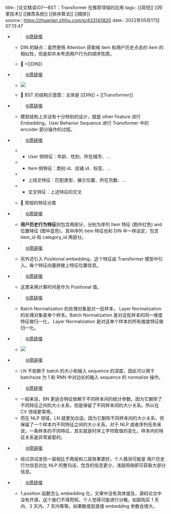 title:: [论文精读]07—BST：Transformer 在推荐领域的应用
tags:: [[简悦]] [[阿里技术]]  [[推荐系统]]  [[排序算法]]  [[精排]]  
source:: https://zhuanlan.zhihu.com/p/433145820
date:: 2022年05月17日 07:13:47


- > [🌐原链接](https://zhuanlan.zhihu.com/p/433145820#js_content:~:text=DIN%20%E7%9A%84%E7%BC%BA%E7%82%B9%EF%BC%9A%E8%99%BD%E7%84%B6%E4%BD%BF%E7%94%A8%20Attention%20%E8%8E%B7%E5%8F%96%E5%80%99%20item%20%E5%92%8C%E7%94%A8%E6%88%B7%E5%8E%86%E5%8F%B2%E7%82%B9%E5%87%BB%E7%9A%84%20item%20%E7%9A%84%E7%9B%B8%E4%BC%BC%E6%80%A7%EF%BC%8C%E4%BD%86%E6%98%AF%E5%8D%B4%E5%B9%B6%E6%9C%AA%E8%80%83%E8%99%91%E7%94%A8%E6%88%B7%E8%A1%8C%E4%B8%BA%E7%9A%84%E9%A1%BA%E5%BA%8F%E6%80%A7%E8%B4%A8%E3%80%82)
  -  DIN 的缺点：虽然使用 Attention 获取候 item 和用户历史点击的 item 的相似性，但是却并未考虑用户行为的顺序性质。

  - 📝 +[[DIN]]

- > [🌐原链接](https://zhuanlan.zhihu.com/p/433145820#js_content:~:text=https://pic1.zhimg.com/v2-bd98c1865ac7f4c04c549835a8173b3c_r.jpg)
  -  ![](https://pic1.zhimg.com/v2-bd98c1865ac7f4c04c549835a8173b3c_r.jpg)

  - 📝 BST 的结构示意图：主体是 [[DIN]] + [[Transformer]]

- > [🌐原链接](https://zhuanlan.zhihu.com/p/433145820#js_content:~:text=%E6%A8%A1%E5%9E%8B%E7%BB%93%E6%9E%84%E4%B8%8A%E5%B9%B6%E6%B2%A1%E6%9C%89%E5%8D%81%E5%88%86%E7%89%B9%E5%88%AB%E7%9A%84%E8%AE%BE%E8%AE%A1%EF%BC%8C%E5%B0%B1%E6%98%AF%20other%20Feature%20%E8%BF%9B%E8%A1%8C%20Embedding%E3%80%82User%20Behavior%20Sequence%20%E8%BF%9B%E8%A1%8C%20Transformer%20%E4%B8%AD%E7%9A%84%20encoder%20%E9%83%A8%E5%88%86%E6%93%8D%E4%BD%9C%E7%9A%84%E8%BF%87%E7%A8%8B%E3%80%82)
  -  模型结构上并没有十分特别的设计，就是 other Feature 进行 Embedding。User Behavior Sequence 进行 Transformer 中的 encoder 部分操作的过程。


- > [🌐原链接](https://zhuanlan.zhihu.com/p/433145820#js_content:~:text=User%20%E4%BE%A7%E7%89%B9%E5%BE%81%EF%BC%9A%E5%B9%B4%E9%BE%84%E3%80%81%E6%80%A7%E5%88%AB%E3%80%81%E6%89%80%E5%9C%A8%E5%9F%8E%E5%B8%82%E3%80%81...Item%20%E4%BE%A7%E7%89%B9%E5%BE%81%EF%BC%9A%E7%B1%BB%E5%88%AB%20id%E3%80%81%E5%BA%97%E9%93%BA%20id%E3%80%81%E6%A0%87%E7%AD%BE%E3%80%81...%E4%B8%8A%E7%BA%BF%E6%96%87%E7%89%B9%E5%BE%81%EF%BC%9A%E5%8C%B9%E9%85%8D%E7%B1%BB%E5%9E%8B%E3%80%81%E5%B1%95%E7%A4%BA%E4%BD%8D%E7%BD%AE%E3%80%81%E6%89%80%E5%9C%A8%E9%A1%B5%E6%95%B0%E3%80%81...%E4%BA%A4%E5%8F%89%E7%89%B9%E5%BE%81%EF%BC%9A%E4%B8%8A%E8%BF%B0%E7%89%B9%E5%BE%81%E7%9A%84%E4%BA%A4%E5%8F%89)
  -  *   User 侧特征：年龄、性别、所在城市、...
  -  *   Item 侧特征：类别 id、店铺 id、标签、...
  -  *   上线文特征：匹配类型、展示位置、所在页数、...
  -  *   交叉特征：上述特征的交叉

  - 📝 常规的特征分类

- > [🌐原链接](https://zhuanlan.zhihu.com/p/433145820#js_content:~:text=%E7%94%A8%E6%88%B7%E5%8E%86%E5%8F%B2%E8%A1%8C%E4%B8%BA%E7%89%B9%E5%BE%81%E5%88%99%E5%8C%85%E5%90%AB%E4%B8%A4%E9%83%A8%E5%88%86%EF%BC%8C%E5%88%86%E5%88%AB%E4%B8%BA%E5%BA%8F%E5%88%97%20Item%20%E7%89%B9%E5%BE%81%20(%E5%9B%BE%E4%B8%AD%E7%BA%A2%E8%89%B2)%20and%20%E4%BD%8D%E7%BD%AE%E7%89%B9%E5%BE%81%20(%E5%9B%BE%E4%B8%AD%E8%93%9D%E8%89%B2)%EF%BC%8C%E5%85%B6%E4%B8%AD%E5%BA%8F%E5%88%97%20item%20%E7%89%B9%E5%BE%81%E4%B9%9F%E5%92%8C%20DIN%20%E4%B8%AD%E4%B8%80%E6%A0%B7%E8%AE%BE%E5%AE%9A%EF%BC%8C%E5%8C%85%E5%90%AB%20item_id%20%E5%92%8C%20category_id%20%E4%B8%A4%E9%83%A8%E5%88%86%E3%80%82)
  -  **用户历史行为特征**则包含两部分，分别为序列 Item 特征 (图中红色) and 位置特征 (图中蓝色)，其中序列 item 特征也和 DIN 中一样设定，包含 item_id 和 category_id 两部分。


- > [🌐原链接](https://zhuanlan.zhihu.com/p/433145820#js_content:~:text=%E5%8F%A6%E5%A4%96%E8%BF%98%E5%BC%95%E5%85%A5%20Positional%20embedding%EF%BC%8C%E8%BF%99%E4%B8%AA%E7%89%B9%E5%BE%81%E7%94%B1%20Transformer%20%E6%A8%A1%E5%9E%8B%E4%B8%AD%E5%BC%95%E5%85%A5%E3%80%82%E6%AF%8F%E4%B8%AA%E7%89%B9%E5%BE%81%E5%90%91%E9%87%8F%E6%8B%BC%E6%8E%A5%E4%B8%8A%E7%89%B9%E5%BE%81%E4%BD%8D%E7%BD%AE%E4%BF%A1%E6%81%AF%E3%80%82)
  -  另外还引入 Positional embedding，这个特征由 Transformer 模型中引入。每个特征向量拼接上特征位置信息。


- > [🌐原链接](https://zhuanlan.zhihu.com/p/433145820#js_content:~:text=%E8%BF%99%E9%87%8C%E9%87%87%E7%94%A8%E8%AE%A1%E7%AE%97%E6%97%B6%E9%97%B4%E5%B7%AE%E4%BD%9C%E4%B8%BA%20Positional%20%E5%80%BC%E3%80%82)
  -  这里采用计算时间差作为 Positional 值。


- > [🌐原链接](https://zhuanlan.zhihu.com/p/433145820#js_content:~:text=Batch%20Normalization%20%E7%9A%84%E5%A4%84%E7%90%86%E5%AF%B9%E8%B1%A1%E6%98%AF%E5%AF%B9%E4%B8%80%E6%89%B9%E6%A0%B7%E6%9C%AC%EF%BC%8C%20Layer%20Normalization%20%E7%9A%84%E5%A4%84%E7%90%86%E5%AF%B9%E8%B1%A1%E6%98%AF%E5%8D%95%E4%B8%AA%E6%A0%B7%E6%9C%AC%E3%80%82Batch%20Normalization%20%E6%98%AF%E5%AF%B9%E8%BF%99%E6%89%B9%E6%A0%B7%E6%9C%AC%E7%9A%84%E5%90%8C%E4%B8%80%E7%BB%B4%E5%BA%A6%E7%89%B9%E5%BE%81%E5%81%9A%E5%BD%92%E4%B8%80%E5%8C%96%EF%BC%8C%20Layer%20Normalization%20%E6%98%AF%E5%AF%B9%E8%BF%99%E5%8D%95%E4%B8%AA%E6%A0%B7%E6%9C%AC%E7%9A%84%E6%89%80%E6%9C%89%E7%BB%B4%E5%BA%A6%E7%89%B9%E5%BE%81%E5%81%9A%E5%BD%92%E4%B8%80%E5%8C%96%E3%80%82)
  -  Batch Normalization 的处理对象是对一批样本， Layer Normalization 的处理对象是单个样本。Batch Normalization 是对这批样本的同一维度特征做归一化， Layer Normalization 是对这单个样本的所有维度特征做归一化。


- > [🌐原链接](https://zhuanlan.zhihu.com/p/433145820#js_content:~:text=https://pic4.zhimg.com/v2-5e02819da020fb24adb66ee002cd277f_r.jpg)
  -  ![](https://pic4.zhimg.com/v2-5e02819da020fb24adb66ee002cd277f_r.jpg)


- > [🌐原链接](https://zhuanlan.zhihu.com/p/433145820#js_content:~:text=LN%20%E4%B8%8D%E4%BE%9D%E8%B5%96%E4%BA%8E%20batch%20%E7%9A%84%E5%A4%A7%E5%B0%8F%E5%92%8C%E8%BE%93%E5%85%A5%20sequence%20%E7%9A%84%E6%B7%B1%E5%BA%A6%EF%BC%8C%E5%9B%A0%E6%AD%A4%E5%8F%AF%E4%BB%A5%E7%94%A8%E4%BA%8E%20batchsize%20%E4%B8%BA%201%20%E5%92%8C%20RNN%20%E4%B8%AD%E5%AF%B9%E8%BE%B9%E9%95%BF%E7%9A%84%E8%BE%93%E5%85%A5%20sequence%20%E7%9A%84%20normalize%20%E6%93%8D%E4%BD%9C%E3%80%82)
  -  LN 不依赖于 batch 的大小和输入 sequence 的深度，因此可以用于 batchsize 为 1 和 RNN 中对边长的输入 sequence 的 normalize 操作。


- > [🌐原链接](https://zhuanlan.zhihu.com/p/433145820#js_content:~:text=%E4%B8%80%E8%88%AC%E6%9D%A5%E8%AF%B4%EF%BC%8CBN%20%E6%9B%B4%E9%80%82%E5%90%88%E7%89%B9%E5%BE%81%E4%BE%9D%E8%B5%96%E4%BA%8E%E4%B8%8D%E5%90%8C%E6%A0%B7%E6%9C%AC%E9%97%B4%E7%9A%84%E7%BB%9F%E8%AE%A1%E5%8F%82%E6%95%B0%E3%80%82%E5%9B%A0%E4%B8%BA%E5%AE%83%E5%88%A0%E9%99%A4%E4%BA%86%E4%B8%8D%E5%90%8C%E7%89%B9%E5%BE%81%E4%B9%8B%E9%97%B4%E7%9A%84%E5%A4%A7%E5%B0%8F%E5%85%B3%E7%B3%BB%EF%BC%8C%E4%BD%86%E6%98%AF%E4%BF%9D%E7%95%99%E4%BA%86%E4%B8%8D%E5%90%8C%E6%A0%B7%E6%9C%AC%E9%97%B4%E7%9A%84%E5%A4%A7%E5%B0%8F%E5%85%B3%E7%B3%BB%E3%80%82%E6%89%80%E4%BB%A5%E5%9C%A8%20CV%20%E9%A2%86%E5%9F%9F%E6%9B%B4%E5%B8%B8%E7%94%A8%E3%80%82%E8%80%8C%E5%9C%A8%20NLP%20%E9%A2%86%E5%9F%9F%EF%BC%8CLN%20%E5%B0%B1%E6%9B%B4%E5%8A%A0%E5%90%88%E9%80%82%E3%80%82%E5%9B%A0%E4%B8%BA%E5%AE%83%E5%88%A0%E9%99%A4%E4%B8%8D%E5%90%8C%E6%A0%B7%E6%9C%AC%E9%97%B4%E7%9A%84%E5%A4%A7%E5%B0%8F%E5%85%B3%E7%B3%BB%EF%BC%8C%E4%BD%86%E4%BF%9D%E7%95%99%E4%BA%86%E4%B8%80%E4%B8%AA%E6%A0%B7%E6%9C%AC%E5%86%85%E4%B8%8D%E5%90%8C%E7%89%B9%E5%BE%81%E4%B9%8B%E9%97%B4%E7%9A%84%E5%A4%A7%E5%B0%8F%E5%85%B3%E7%B3%BB%E3%80%82%E5%AF%B9%E4%BA%8E%20NLP%20%E6%88%96%E8%80%85%E5%BA%8F%E5%88%97%E4%BB%BB%E5%8A%A1%E6%9D%A5%E8%AF%B4%EF%BC%8C%E4%B8%80%E6%9D%A1%E6%A0%B7%E6%9C%AC%E7%9A%84%E4%B8%8D%E5%90%8C%E7%89%B9%E5%BE%81%EF%BC%8C%E5%85%B6%E5%AE%9E%E5%B0%B1%E6%98%AF%E6%97%B6%E5%BA%8F%E4%B8%8A%E5%AD%97%E7%AC%A6%E5%8F%96%E5%80%BC%E7%9A%84%E5%8F%98%E5%8C%96%EF%BC%8C%E6%A0%B7%E6%9C%AC%E5%86%85%E7%9A%84%E7%89%B9%E5%BE%81%E5%85%B3%E7%B3%BB%E6%98%AF%E9%9D%9E%E5%B8%B8%E7%B4%A7%E5%AF%86%E7%9A%84%E3%80%82)
  -  一般来说，BN 更适合特征依赖于不同样本间的统计参数。因为它删除了不同特征之间的大小关系，但是保留了不同样本间的大小关系。所以在 CV 领域更常用。  
  -  而在 NLP 领域，LN 就更加合适。因为它删除不同样本间的大小关系，但保留了一个样本内不同特征之间的大小关系。对于 NLP 或者序列任务来说，一条样本的不同特征，其实就是时序上字符取值的变化，样本内的特征关系是非常紧密的。


- > [🌐原链接](https://zhuanlan.zhihu.com/p/433145820#js_content:~:text=%E7%BB%8F%E8%BF%87%E6%B5%8B%E8%AF%95%E5%8F%91%E7%8E%B0%E4%B8%80%E5%B1%82%E7%9B%B8%E6%AF%94%E4%BA%8E%E4%B8%A4%E5%B1%82%E5%92%8C%E4%B8%89%E5%B1%82%E6%95%88%E6%9E%9C%E6%9B%B4%E5%A5%BD%E3%80%82%E4%B8%AA%E4%BA%BA%E7%8C%9C%E6%B5%8B%E5%8F%AF%E8%83%BD%E6%98%AF%20%E7%94%A8%E6%88%B7%E5%8E%86%E5%8F%B2%E8%A1%8C%E4%B8%BA%E4%BF%A1%E6%81%AF%E5%AF%B9%E6%AF%94%20NLP%20%E7%9A%84%E6%95%B4%E5%8F%A5%E8%AF%9D%EF%BC%8C%E5%8C%85%E5%90%AB%E7%9A%84%E4%BF%A1%E6%81%AF%E6%9B%B4%E5%B0%91%EF%BC%8C%E6%B5%85%E5%B1%82%E7%BD%91%E7%BB%9C%E5%8D%B3%E5%8F%AF%E8%8E%B7%E5%8F%96%E5%A4%A7%E9%83%A8%E5%88%86%E4%BF%A1%E6%81%AF%E3%80%82)
  -  经过测试发现一层相比于两层和三层效果更好。个人猜测可能是 用户历史行为信息对比 NLP 的整句话，包含的信息更少，浅层网络即可获取大部分信息。


- > [🌐原链接](https://zhuanlan.zhihu.com/p/433145820#js_content:~:text=1.position%20%E5%87%BD%E6%95%B0%E6%80%8E%E4%B9%88%20embedding%20%E5%8C%96%EF%BC%8C%E6%96%87%E7%AB%A0%E4%B8%AD%E6%B2%A1%E6%9C%89%E5%85%B7%E4%BD%93%E6%8F%90%E5%8F%8A%EF%BC%8C%E6%BA%90%E7%A0%81%E8%AE%BA%E6%96%87%E4%B8%AD%E6%B2%A1%E6%9C%89%E5%BC%80%E6%BA%90%EF%BC%8C%E8%BF%99%E4%B8%AA%E6%88%91%E4%BB%AC%E4%B8%8D%E5%BE%97%E8%80%8C%E7%9F%A5%EF%BC%8C%E4%B8%AA%E4%BA%BA%E8%A7%89%E5%BE%97%E5%8F%AF%E8%83%BD%E8%BF%9B%E8%A1%8C%E5%88%86%E6%A1%B6%EF%BC%8C%E5%A6%82%E8%B7%9D%E8%B4%AD%E4%B9%B0%201%20%E5%A4%A9%E5%86%85%E3%80%813%20%E5%A4%A9%E5%86%85%E3%80%817%20%E5%A4%A9%E5%86%85%E7%AD%89%E7%AD%89%E3%80%82%E5%A6%82%E6%9E%9C%E6%95%B0%E5%80%BC%E5%9E%8B%E7%9B%B4%E6%8E%A5%20embedding%20%E5%8F%82%E6%95%B0%E4%BC%9A%E5%BE%88%E5%A4%A7%E3%80%82)
  -  1.position 函数怎么 embedding 化，文章中没有具体提及，源码论文中没有开源，这个我们不得而知，个人觉得可能进行分桶，如距购买 1 天内、3 天内、7 天内等等。如果数值型直接 embedding 参数会很大。


